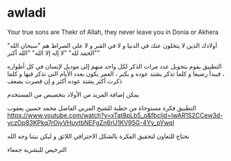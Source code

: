 # awladi
Your true sons are Thekr of Allah, they never leave you in Donia or Akhera 

أولادك الذين لا يتخلون عنك في الدنيا و لا في القبر و لا على الصراط هم
"سبحان الله"
"الحمد لله"
"لا إله إلا الله"
"الله أكبر"

التطبيق يقوم بتحويل عدد مرات الذكر لكل واحد منهم إلى موديل لإنسان في كل أطواره ، فيبدأ رضيعا و كلما تذكر يشتد عوده و يكبر ، العمر يكون بعدد الأيام التي تذكر فيها و كلما ذكرت أكثر يشتد عوده أكثر و إن قصرت يضعف 

يمكن إضافة المزيد من الأولاد بتخصيص من المستخدم

التطبيق فكرة مستوحاة من خطبة للشيخ المربي الفاضل محمد حسين يعقوب
https://www.youtube.com/watch?v=xTat8pLb5_o&fbclid=IwAR1S2CCew3d-yczOp83KPkq7rOjyVHuvtbNEFgZn6rU1KV95G-4Yy_pYwqI

نحتاج للتعاون لتحقيق الفكرة بالشكل الاحترافي اللائق و ليكن نيتنا وجه الله

الترخيص للبشرية جمعاء